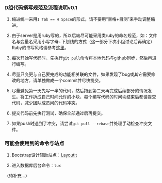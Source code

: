 ### D组代码撰写规范及流程说明v0.1

1. 缩进统一采用`1 Tab == 4 Space`的形式，请不要用“空格+目测”来手动调整缩进。

2. 由于server是用ruby写的，所以后端尽可能采用类ruby的命名规范，如：文件名与变量名采用小写字母+下划线的方式（这一部分下次小组讨论后再确定）Ruby的书写风格请参考[这里](https://ruby-china.org/wiki/coding-style)。

3. 每次开始写代码时，先执行`git pull`命令将本地代码与github同步，然后再进行编写。

4. 尽量只变更与自己要完成的功能相关联的文件，如果发现了bug或其它需要修改的地方，请单独做成一个commit并尽快提交。

5. 尽量避免第一天先写一半的代码，然后拖到第二天再完成后续部分的情况发生。将工作拆成自己时间允许的小块，每个编写代码的时间块结束后都请提交代码，减少团队成员间的代码冲突。

6. 提交代码前先执行测试，确保全部通过后再提交。 

7. 如果push时遇到了冲突，请尝试`git pull --rebase`并处理手动检查冲突文件。

### 可能会使用到的命令与站点

1. Bootstrap设计辅助站点：[Layoutit](http://layoutit.com)

2. 进入数据库后台命令：`tux`

（待补充...）

